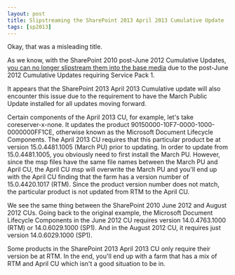 ```yaml
---
layout: post
title: Slipstreaming the SharePoint 2013 April 2013 Cumulative Update
tags: [sp2013]
---
```


Okay, that was a misleading title.

As we know, with the SharePoint 2010 post-June 2012 Cumulative Updates, [you can no longer slipstream them into the base media](http://thesharepointfarm.com/2013/01/slipstreaming-the-august-2012-cumulative-update-or-higher-with-sharepoint-2010-service-pack-1/) due to the post-June 2012 Cumulative Updates requiring Service Pack 1.

It appears that the SharePoint 2013 April 2013 Cumulative update will also encounter this issue due to the requirement to have the March Public Update installed for all updates moving forward.

Certain components of the April 2013 CU, for example, let's take coreserver-x-none.  It updates the product 90150000-10F7-0000-1000-0000000FF1CE, otherwise known as the Microsoft Document Lifecycle Components.  The April 2013 CU requires that this particular product be at version 15.0.4481.1005 (March PU) prior to updating.  In order to update from 15.0.4481.1005, you obviously need to first install the March PU.  However, since the msp files have the same file names between the March PU and April CU, the April CU msp will overwrite the March PU and you'll end up with the April CU finding that the farm has a version number of ​​15.0.4420.1017 (RTM).  Since the product version number does not match, the particular product is not updated from RTM to the April CU.

We see the same thing between the SharePoint 2010 June 2012 and August 2012 CUs.  Going back to the original example, the Microsoft Document Lifecycle Components in the June 2012 CU requires version 14.0.4763.1000 (RTM) or 14.0.6029.1000 (SP1).  And in the August 2012 CU, it requires just version 14.0.6029.1000 (SP1).

Some products in the SharePoint 2013 April 2013 CU only require their version be at RTM.  In the end, you'll end up with a farm that has a mix of RTM and April CU which isn't a good situation to be in.
